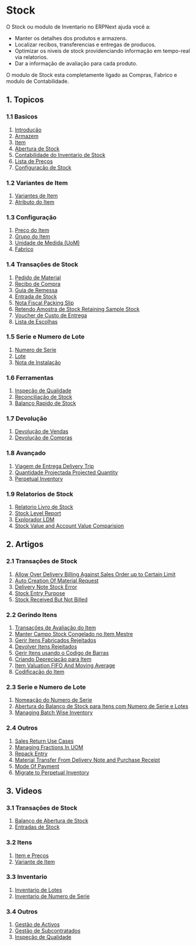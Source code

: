 <!-- add-breadcrumbs -->
# Stock
O Stock ou modulo de Inventario no ERPNext ajuda você a:

* Manter os detalhes dos produtos e armazens.
* Localizar recibos, transferencias e entregas de producos.
* Optimizar os niveis de stock providenciando informação em tempo-real via relatorios.
* Dar a informação de avaliação para cada produto.

O modulo de Stock esta completamente ligado as Compras, Fabrico e modulo de Contabilidade.

## 1. Topicos

### 1.1 Basicos
1. [Introdução](/docs/user/manual/pt/inventario/introduction)
1. [Armazem](/docs/user/manual/pt/inventario/warehouse)
1. [Item](/docs/user/manual/pt/inventario/item)
1. [Abertura de Stock](/docs/user/manual/pt/inventario/opening-stock)
1. [Contabilidade do Inventario de Stock](/docs/user/manual/pt/inventario/accounting-of-inventory-stock)
1. [Lista de Preços](/docs/user/manual/pt/inventario/price-lists)
1. [Configuração de Stock](/docs/user/manual/pt/inventario/stock-settings)

### 1.2 Variantes de Item
1. [Variantes de Item](/docs/user/manual/pt/inventario/item-variants)
1. [Atributo do Item](/docs/user/manual/pt/inventario/item-attribute)

### 1.3 Configuração
1. [Preço do Item](/docs/user/manual/pt/inventario/item-price)
1. [Grupo do Item](/docs/user/manual/pt/inventario/item-group)
1. [Unidade de Medida (UoM)](/docs/user/manual/pt/inventario/uom)
1. [Fabrico](/docs/user/manual/pt/inventario/manufacturer)

### 1.4 Transações de Stock
1. [Pedido de Material](/docs/user/manual/pt/inventario/material-request)
1. [Recibo de Compra](/docs/user/manual/pt/inventario/purchase-receipt)
1. [Guia de Remessa](/docs/user/manual/pt/inventario/delivery-note)
1. [Entrada de Stock](/docs/user/manual/pt/inventario/stock-entry)
1. [Nota Fiscal Packing Slip](/docs/user/manual/pt/inventario/packing-slip)
1. [Retendo Amostra de Stock Retaining Sample Stock](/docs/user/manual/pt/inventario/retain-sample-stock)
1. [Voucher de Custo de Entrega](/docs/user/manual/pt/inventario/landed-cost-voucher)
1. [Lista de Escolhas](/docs/user/manual/pt/inventario/pick-list)

### 1.5 Serie e Numero de Lote
1. [Numero de Serie](/docs/user/manual/pt/inventario/serial-no)
1. [Lote](/docs/user/manual/pt/inventario/batch)
1. [Nota de Instalação](/docs/user/manual/pt/inventario/installation-note)

### 1.6 Ferramentas
1. [Inspeção de Qualidade](/docs/user/manual/pt/inventario/quality-inspection)
1. [Reconciliação de Stock](/docs/user/manual/pt/inventario/stock-reconciliation)
1. [Balanço Rapido de Stock](/docs/user/manual/pt/inventario/quick-stock-balance)

### 1.7 Devolução
1. [Devolução de Vendas](/docs/user/manual/pt/inventario/sales-return)
1. [Devolução de Compras](/docs/user/manual/pt/inventario/purchase-return)

### 1.8 Avançado
1. [Viagem de Entrega Delivery Trip](/docs/user/manual/pt/inventario/delivery-trip)
1. [Quantidade Projectada Projected Quantity](/docs/user/manual/pt/inventario/projected-quantity)
1. [Perpetual Inventory](/docs/user/manual/pt/inventario/perpetual-inventory)

### 1.9 Relatorios de Stock
1. [Relatorio Livro de Stock](/docs/user/manual/pt/inventario/stock-ledger)
2. [Stock Level Report](/docs/user/manual/pt/inventario/stock-level-report)
1. [Explorador LDM](/docs/user/manual/pt/inventario/explorador-ldm)
1. [Stock Value and Account Value Comparision](/docs/user/manual/pt/inventario/stock-value-account-value-comparison)

## 2. Artigos
### 2.1 Transações de Stock
1. [Allow Over Delivery Billing Against Sales Order up to Certain Limit](/docs/user/manual/pt/inventario/articles/allow-over-delivery-billing-against-sales-order-upto-certain-limit)
1. [Auto Creation Of Material Request](/docs/user/manual/pt/inventario/articles/auto-creation-of-material-request)
1. [Delivery Note Stock Error](/docs/user/manual/pt/inventario/articles/delivery-note-stock-error)
1. [Stock Entry Purpose](/docs/user/manual/pt/inventario/articles/stock-entry-purpose)
1. [Stock Received But Not Billed](/docs/user/manual/pt/inventario/articles/stock-received-but-not-billed)


### 2.2 Gerindo Itens
1. [Transações de Avaliação do Item](/docs/user/manual/pt/inventario/articles/item-valuation-transactions)
1. [Manter Campo Stock Congelado no Item Mestre](/docs/user/manual/pt/inventario/articles/maintain-stock-field-frozen-in-item-master)
1. [Gerir Itens Fabricados Rejeitados](/docs/user/manual/pt/inventario/articles/managing-rejected-finished-goods-items)
1. [Devolver Itens Rejeitados](/docs/user/manual/pt/inventario/articles/return-rejected-item)
1. [Gerir Itens usando o Codigo de Barras](/docs/user/manual/pt/inventario/articles/track-items-using-barcode)
1. [Criando Depreciação para Item](/docs/user/manual/pt/inventario/articles/creating-depreciation-for-item)
1. [Item Valuation FIFO And Moving Average](/docs/user/manual/pt/inventario/articles/item-valuation-fifo-and-moving-average)
1. [Codificação do Item](/docs/user/manual/pt/inventario/articles/item-codification)

### 2.3 Serie e Numero de Lote
1. [Nomeação do Numero de Serie](/docs/user/manual/pt/inventario/articles/serial-no-naming)
1. [Abertura do Balanço de Stock para Itens com Numero de Serie e Lotes](/docs/user/manual/pt/inventario/articles/opening-stock-balance-entry-for-serialized-and-batch-item)
1. [Managing Batch Wise Inventory](/docs/user/manual/pt/inventario/articles/managing-batch-wise-inventory)

### 2.4 Outros
1. [Sales Return Use Cases](/docs/user/manual/pt/inventario/articles/sales-return-use-cases)
1. [Managing Fractions In UOM](/docs/user/manual/pt/inventario/articles/managing-fractions-in-uom)
1. [Repack Entry](/docs/user/manual/pt/inventario/articles/repack-entry)
1. [Material Transfer From Delivery Note and Purchase Receipt](/docs/user/manual/pt/inventario/articles/material-transfer-from-delivery-note)
1. [Mode Of Payment](/docs/user/manual/pt/inventario/articles/mode_of_payment)
1. [Migrate to Perpetual Inventory](/docs/user/manual/pt/inventario/articles/migrate-to-perpetual-inventory)

## 3. Videos

### 3.1 Transações de Stock
1. [Balanço de Abertura de Stock](/docs/user/videos/learn/opening-stock)
1. [Entradas de Stock](/docs/user/videos/learn/stock-entries)

### 3.2 Itens
1. [Item e Preços](/docs/user/videos/learn/item)
1. [Variante de Item](/docs/user/videos/learn/item-variant)

### 3.3 Inventario
1. [Inventario de Lotes](/docs/user/videos/learn/batch-inventory)
1. [Inventario de Numero de Serie](/docs/user/videos/learn/serialized-inventory)

### 3.4 Outros
1. [Gestão de Activos](/docs/user/videos/learn/fixed-assets)
1. [Gestão de Subcontratados](/docs/user/videos/learn/subcontracting)
1. [Inspeção de Qualidade](/docs/user/videos/learn/quality-inspection)
